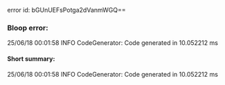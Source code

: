 error id: bGUnUEFsPotga2dVanmWGQ==
### Bloop error:

25/06/18 00:01:58 INFO CodeGenerator: Code generated in 10.052212 ms
#### Short summary: 

25/06/18 00:01:58 INFO CodeGenerator: Code generated in 10.052212 ms